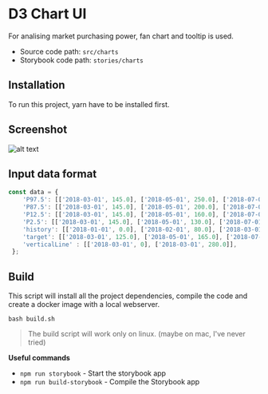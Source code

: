 # D3 Chart UI
For analising market purchasing power, fan chart and tooltip is used.
* Source code path: `src/charts`
* Storybook code path: `stories/charts`

## Installation

To run this project, yarn have to be installed first.

## Screenshot
![alt text](https://github.com/crystalmanner/react-d3-tooltip-project/screenshot/Screenshot.png)

## Input data format
```typescript
const data = {
    'P97.5': [['2018-03-01', 145.0], ['2018-05-01', 250.0], ['2018-07-01', 260.0], ['2018-09-01', 262.0], ['2018-10-01', 262.0]],
    'P87.5': [['2018-03-01', 145.0], ['2018-05-01', 200.0], ['2018-07-01', 210.0], ['2018-09-01', 222.0], ['2018-10-01', 230.0]],
    'P12.5': [['2018-03-01', 145.0], ['2018-05-01', 160.0], ['2018-07-01', 170.0], ['2018-09-01', 185.0], ['2018-10-01', 182.0]],
    'P2.5': [['2018-03-01', 145.0], ['2018-05-01', 130.0], ['2018-07-01', 140.0], ['2018-09-01', 132.0], ['2018-10-01', 122.0]],
    'history': [['2018-01-01', 0.0], ['2018-02-01', 80.0], ['2018-03-01', 145.0], ['2018-05-01', 175.0], ['2018-07-01', 190.0], ['2018-09-01', 200.0], ['2018-10-01', 212.0]],
    'target': [['2018-03-01', 125.0], ['2018-05-01', 165.0], ['2018-07-01', 185.0], ['2018-09-01', 220.0], ['2018-10-01', 225.0]],
    'verticalLine' : [['2018-03-01', 0], ['2018-03-01', 280.0]],
 };
```

## Build
This script will install all the project dependencies, compile the code and create a docker image with a local webserver.

    bash build.sh

> The build script will work only on linux. (maybe on mac, I've never tried)

**Useful commands**
- `npm run storybook` - Start the storybook app
- `npm run build-storybook` - Compile the Storybook app
